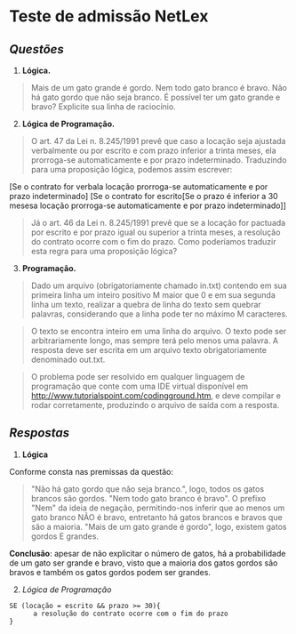 # Teste de admissão NetLex

## *Questões* 

1. **Lógica.**
 
>Mais de um gato grande é gordo. Nem todo gato branco é bravo. Não há gato gordo que não seja branco. É possível ter um gato grande e bravo? Explicite sua linha de raciocínio.
 
2. **Lógica de Programação.**
 
>O art. 47 da Lei n. 8.245/1991 prevê que caso a locação seja ajustada verbalmente ou por escrito e com prazo inferior a trinta meses, ela prorroga-se automaticamente e por prazo indeterminado. Traduzindo para uma proposição lógica, podemos assim escrever:
 
[Se o contrato for verbala locação prorroga-se automaticamente e por prazo indeterminado]
[Se o contrato for escrito[Se o prazo é inferior a 30 mesesa locação prorroga-se automaticamente e por prazo indeterminado]]
 
>Já o art. 46 da Lei n. 8.245/1991 prevê que se a locação for pactuada por escrito e por prazo igual ou superior a trinta meses, a resolução do contrato ocorre com o fim do prazo. Como poderíamos traduzir esta regra para uma proposição lógica?
 
3. **Programação.**
 
>Dado um arquivo (obrigatoriamente chamado in.txt) contendo em sua primeira linha um inteiro positivo M maior que 0 e em sua segunda linha um texto, realizar a quebra de linha do texto sem quebrar palavras, considerando que a linha pode ter no máximo M caracteres. 

>O texto se encontra inteiro em uma linha do arquivo. O texto pode ser arbitrariamente longo, mas sempre terá pelo menos uma palavra. A resposta deve ser escrita em um arquivo texto obrigatoriamente denominado out.txt. 

>O problema pode ser resolvido em qualquer linguagem de programação que conte com uma IDE virtual disponível em http://www.tutorialspoint.com/codingground.htm, e deve compilar e rodar corretamente, produzindo o arquivo de saída com a resposta.

## *Respostas*

1. **Lógica**

Conforme consta nas premissas da questão:
>"Não há gato gordo que não seja branco.", logo, todos os gatos brancos são gordos.
>"Nem todo gato branco é bravo". O prefixo "Nem" da ideia de negação, permitindo-nos inferir que ao menos um gato branco NÃO é bravo, entretanto há gatos brancos e bravos que são a maioria.
>"Mais de um gato grande é gordo", logo, existem gatos gordos E grandes.
 
**Conclusão**: apesar de não explicitar o número de gatos, há a probabilidade de um gato ser grande e bravo, visto que a maioria dos gatos gordos são bravos e também os gatos gordos podem ser grandes.

2. *Lógica de Programação*

```
SE (locação = escrito && prazo >= 30){
      a resolução do contrato ocorre com o fim do prazo
}
```